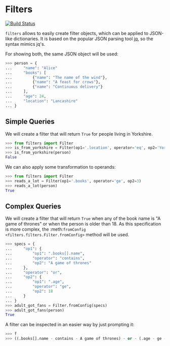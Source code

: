 # Filters
[![Build Status](https://travis-ci.org/apastors/filters.png?branch=master)](https://travis-ci.org/apastors/filters)

`filters` allows to easily create filter objects, which can be applied to JSON-like dictionaries.
It is based on the popular JSON parsing tool [jq](https://stedolan.github.io/jq/manual/), so the
syntax mimics jq's.

For showing both, the same JSON object will be used:

```python
>>> person = {
...     "name": "Alice"
...     "books": [
...         {"name": "The name of the wind"},
...         {"name": "A feast for crows"},
...         {"name": "Continuous delivery"}
...     ],
...     "age": 24,
...     "location": "Lancashire"
... }
```

## Simple Queries
We will create a filter that will return ``True`` for people living in Yorkshire.

```python
>>> from filters import Filter
>>> is_from_yorkshire = Filter(op1='.location', operator='eq', op2='Yorshire')
>>> is_from_yorkshire(person)
False
```

We can also apply some transformation to operands:

```python
>>> from filters import Filter
>>> reads_a_lot = Filter(op1='.books', operator='ge', op2=3)
>>> reads_a_lot(person)
True
```

Complex Queries
---------------
We will create a filter that will return ``True`` when any of the book name is "A game of thrones"
or when the person is older than 18. As this specification is more complex, the
:meth:`fromConfig <filters.filters.Filter.fromConfig>` method will be used.

```python
>>> specs = {
...     "op1": {
...         "op1": ".books[].name",
...         "operator": "contains",
...         "op2": "A game of thrones"
...     },
...     "operator": "or",
...     "op2": {
...         "op1": ".age",
...         "operator": "ge",
...         "op2": 18
...     }
... }
>>> adult_got_fans = Filter.fromConfig(specs)
>>> adult_got_fans(person)
True
```

A filter can be inspected in an easier way by just prompting it:

```python
>>> f
>>> ((.books[].name - contains - A game of thrones) - or - (.age - ge - 18))
```
